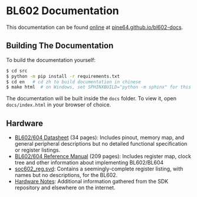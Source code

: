 BL602 Documentation
===================

This documentation can be found [online][1] at [pine64.github.io/bl602-docs][1].

Building The Documentation
--------------------------
To build the documentation yourself:
```bash
$ cd src
$ python -m pip install -r requirements.txt
$ cd en   # cd zh to build documentation in chinese
$ make html  # on Windows, set SPHINXBUILD="python -m sphinx" for this command
```
The documentation will be built inside the `docs` folder. To view it, open `docs/index.html`
in your browser of choice.

Hardware
--------
- [BL602/604 Datasheet](mirrored/Bouffalo%20Lab%20BL602_BL604_DS_en_Combo_1.2.pdf)
  (34 pages): Includes pinout, memory map, and general peripheral descriptions
  but no detailed functional specification or register listings.
- [BL602/604 Reference Manual](mirrored/Bouffalo%20Lab%20BL602_Reference_Manual_en_1.1.pdf)
  (209 pages): Includes register map, clock tree and other information about implementing BL602/BL604
- [soc602_reg.svd][2]: Contains a seemingly-complete register listing, with
  names but no descriptions, for the BL602.
- [Hardware Notes](hardware_notes): Additional information
  gathered from the SDK repository and elsewhere on the internet.

[1]: https://pine64.github.io/bl602-docs/
[2]: https://github.com/pine64/bl_iot_sdk/tree/master/components/bl602/bl602_std/bl602_std/Device/Bouffalo/BL602/Peripherals/soc602_reg.svd
